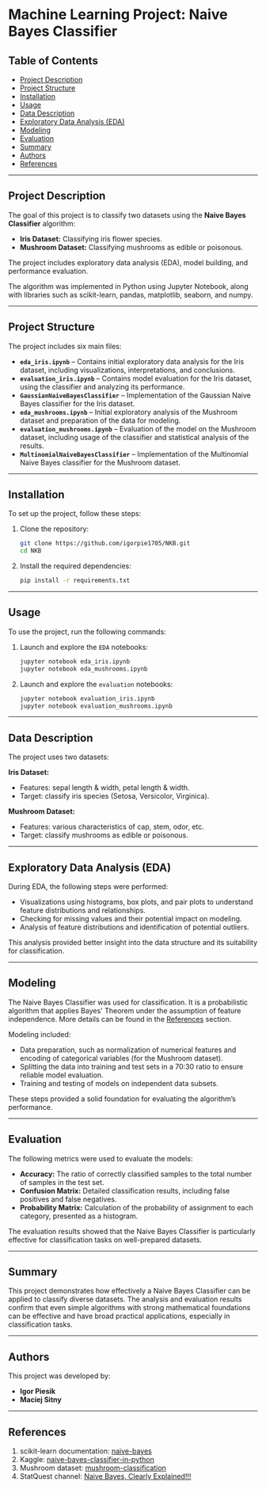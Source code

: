 # Machine Learning Project: Naive Bayes Classifier

## Table of Contents

* [Project Description](#project-description)
* [Project Structure](#project-structure)
* [Installation](#installation)
* [Usage](#usage)
* [Data Description](#data-description)
* [Exploratory Data Analysis (EDA)](#exploratory-data-analysis-eda)
* [Modeling](#modeling)
* [Evaluation](#evaluation)
* [Summary](#summary)
* [Authors](#authors)
* [References](#references)

---

## Project Description

The goal of this project is to classify two datasets using the **Naive Bayes Classifier** algorithm:

* **Iris Dataset:** Classifying iris flower species.
* **Mushroom Dataset:** Classifying mushrooms as edible or poisonous.

The project includes exploratory data analysis (EDA), model building, and performance evaluation.

The algorithm was implemented in Python using Jupyter Notebook, along with libraries such as scikit-learn, pandas, matplotlib, seaborn, and numpy.

---

## Project Structure

The project includes six main files:

* **`eda_iris.ipynb`** – Contains initial exploratory data analysis for the Iris dataset, including visualizations, interpretations, and conclusions.
* **`evaluation_iris.ipynb`** – Contains model evaluation for the Iris dataset, using the classifier and analyzing its performance.
* **`GaussianNaiveBayesClassifier`** – Implementation of the Gaussian Naive Bayes classifier for the Iris dataset.
* **`eda_mushrooms.ipynb`** – Initial exploratory analysis of the Mushroom dataset and preparation of the data for modeling.
* **`evaluation_mushrooms.ipynb`** – Evaluation of the model on the Mushroom dataset, including usage of the classifier and statistical analysis of the results.
* **`MultinomialNaiveBayesClassifier`** – Implementation of the Multinomial Naive Bayes classifier for the Mushroom dataset.

---

## Installation

To set up the project, follow these steps:

1. Clone the repository:

   ```bash
   git clone https://github.com/igorpie1705/NKB.git
   cd NKB
   ```
2. Install the required dependencies:

   ```bash
   pip install -r requirements.txt
   ```

---

## Usage

To use the project, run the following commands:

1. Launch and explore the `EDA` notebooks:

   ```bash
   jupyter notebook eda_iris.ipynb
   jupyter notebook eda_mushrooms.ipynb
   ```
2. Launch and explore the `evaluation` notebooks:

   ```bash
   jupyter notebook evaluation_iris.ipynb
   jupyter notebook evaluation_mushrooms.ipynb
   ```

---

## Data Description

The project uses two datasets:

**Iris Dataset:**

* Features: sepal length & width, petal length & width.
* Target: classify iris species (Setosa, Versicolor, Virginica).

**Mushroom Dataset:**

* Features: various characteristics of cap, stem, odor, etc.
* Target: classify mushrooms as edible or poisonous.

---

## Exploratory Data Analysis (EDA)

During EDA, the following steps were performed:

* Visualizations using histograms, box plots, and pair plots to understand feature distributions and relationships.
* Checking for missing values and their potential impact on modeling.
* Analysis of feature distributions and identification of potential outliers.

This analysis provided better insight into the data structure and its suitability for classification.

---

## Modeling

The Naive Bayes Classifier was used for classification. It is a probabilistic algorithm that applies Bayes' Theorem under the assumption of feature independence. More details can be found in the [References](#references) section.

Modeling included:

* Data preparation, such as normalization of numerical features and encoding of categorical variables (for the Mushroom dataset).
* Splitting the data into training and test sets in a 70:30 ratio to ensure reliable model evaluation.
* Training and testing of models on independent data subsets.

These steps provided a solid foundation for evaluating the algorithm’s performance.

---

## Evaluation

The following metrics were used to evaluate the models:

* **Accuracy:** The ratio of correctly classified samples to the total number of samples in the test set.
* **Confusion Matrix:** Detailed classification results, including false positives and false negatives.
* **Probability Matrix:** Calculation of the probability of assignment to each category, presented as a histogram.

The evaluation results showed that the Naive Bayes Classifier is particularly effective for classification tasks on well-prepared datasets.

---

## Summary

This project demonstrates how effectively a Naive Bayes Classifier can be applied to classify diverse datasets. The analysis and evaluation results confirm that even simple algorithms with strong mathematical foundations can be effective and have broad practical applications, especially in classification tasks.

---

## Authors

This project was developed by:

* **Igor Piesik**
* **Maciej Sitny**

---

## References

1. scikit-learn documentation: [naive-bayes](https://scikit-learn.org/1.5/modules/naive_bayes.html)
2. Kaggle: [naive-bayes-classifier-in-python](https://www.kaggle.com/code/prashant111/naive-bayes-classifier-in-python)
3. Mushroom dataset: [mushroom-classification](https://www.kaggle.com/datasets/uciml/mushroom-classification)
4. StatQuest channel: [Naive Bayes, Clearly Explained!!!](https://www.youtube.com/watch?v=O2L2Uv9pdDA&ab_channel=StatQuestwithJoshStarmer)
